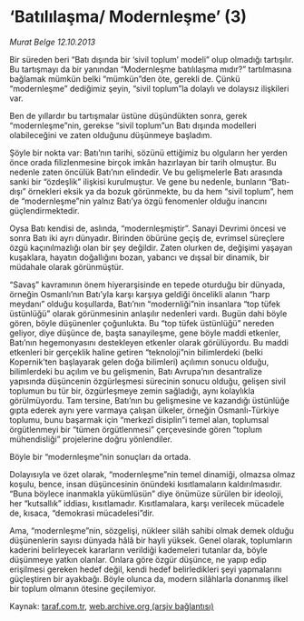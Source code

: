 # ‘Batılılaşma/ Modernleşme’ (3)

*Murat Belge 12.10.2013*

<div class="yazi"><p>Bir süreden beri “Batı dışında bir ‘sivil toplum’ modeli” olup olmadığı tartışılır. Bu tartışmayı da bir yanından “Modernleşme batılılaşma mıdır?” tartılmasına bağlamak mümkün  belki “mümkün”den öte, gerekli de. Çünkü “modernleşme” dediğimiz şeyin, “sivil toplum”la dolaylı ve dolaysız ilişkileri var.</p>
<p>Ben de yıllardır bu tartışmalar üstüne düşündükten sonra, gerek “modernleşme”nin, gerekse “sivil toplum”un Batı dışında modelleri olabileceğini ve zaten olduğunu düşünmeye başladım.</p>
<p>Şöyle bir nokta var: Batı’nın tarihi, sözünü ettiğimiz bu olguların her yerden önce orada filizlenmesine birçok imkân hazırlayan bir tarih olmuştur. Bu nedenle zaten öncülük Batı’nın elindedir. Ve bu gelişmelerle Batı arasında sanki bir “özdeşlik” ilişkisi kurulmuştur. Ve gene bu nedenle, bunların “Batı-dışı” örnekleri eksik ya da bozuk görünmekte, bu da hem “sivil toplum”, hem de “modernleşme”nin yalnız Batı’ya özgü fenomenler olduğu inancını güçlendirmektedir.</p>
<p>Oysa Batı kendisi de, aslında, “modernleşmiştir”. Sanayi Devrimi öncesi ve sonra Batı iki ayrı dünyadır. Birinden öbürüne geçiş de, evrimsel süreçlere özgü kaçınılmazlığı olan bir şey değildir. Zaten olurken de, değişimi yaşayan kuşaklara, hayatın doğallığını bozan, yabancı ve dışsal bir dinamik, bir müdahale olarak görünmüştür.</p>
<p>“Savaş” kavramının önem hiyerarşisinde en tepede oturduğu bir dünyada, örneğin Osmanlı’nın Batı’yla karşı karşıya geldiği öncelikli alanın “harp meydanı” olduğu koşullarda, Batı’nın “modernliği”nin insanlara “top tüfek üstünlüğü” olarak görünmesinin anlaşılır nedenleri vardı. Bugün dahi böyle gören, böyle düşünenler çoğunlukta. Bu “top tüfek üstünlüğü” nereden geliyor, diye düşünce de, başta sanayileşme, gene böyle maddi etkenler, Batı’nın hegemonyasını destekleyen etkenler olarak görülüyordu. Bu maddi etkenleri bir gerçeklik haline getiren “teknoloji”nin bilimlerdeki (belki Kopernik’ten başlayarak gelen doğa bilimleri) açılımın sonucu olduğu, bilimlerdeki bu açılım ve bu gelişmenin, Batı Avrupa’nın desantralize yapısında düşüncenin özgürleşmesi sürecinin sonucu olduğu, gelişen sivil toplumun bu tür bir, özgürleşmeye zemin sağladığı, aynı kolaylıkla görülmüyordu. Tam tersine, Batı’nın bu gelişmesine ve kazandığı üstünlüğe gıpta ederek aynı yere varmaya çalışan ülkeler, örneğin Osmanlı-Türkiye toplumu, bunu başarmak için “merkezî disiplin”i temel alan, toplumsal örgütlenmeyi bir “tümen örgütlenmesi” çerçevesinde gören “toplum mühendisliği” projelerine doğru yönlendiler.</p>
<p>Böyle bir “modernleşme”nin sonuçları da ortada. </p>
<p>Dolayısıyla ve özet olarak, “modernleşme”nin temel dinamiği, olmazsa olmaz koşulu, bence, insan düşüncesinin önündeki kısıtlamaların kaldırılmasıdır. “Buna böylece inanmakla yükümlüsün” diye önümüze sürülen bir ideoloji, her “kutsallık” iddiası, kısıtlamadır. Kısıtlamalara, karşı verilecek mücadele de, kısaca, “demokrasi mücadelesi”dir.</p>
<p>Ama, “modernleşme”nin, sözgelişi, nükleer silâh sahibi olmak demek olduğu düşünenlerin sayısı dünyada hâlâ bir hayli yüksek. Genel olarak, toplumların kaderini belirleyecek kararların verildiği kademeleri tutanlar da, böyle düşünmeye yatkın olanlar. Onlara göre özgür düşünce, ne yapıp edip erişilmesi gereken hedef değil, kendi hedef belirledikleri şeyi yapmalarını güçleştiren bir ayakbağı. Böyle olunca da, modern silâhlarla donanmış ilkel bir toplum olmanın ötesine geçilemiyor.</p>
</div>

Kaynak: [taraf.com.tr](http://www.taraf.com.tr:80/murat-belge/makale-batililasma-modernlesme-3.htm), [web.archive.org (arşiv bağlantısı)](http://web.archive.org/web/20131013194219/http://www.taraf.com.tr:80/murat-belge/makale-batililasma-modernlesme-3.htm)
